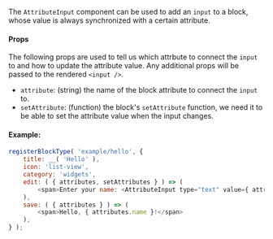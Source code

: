 The `AttributeInput` component can be used to add an `input` to a block, whose value is always synchronized with a certain attribute.

#### Props

The following props are used to tell us which attrbute to connect the `input` to and how to update the attribute value. Any additional props will be passed to the rendered `<input />`.

* `attribute`: (string) the name of the block attribute to connect the `input` to.
* `setAttribute`: (function) the block's `setAttribute` function, we need it to be able to set the attribute value when the input changes.

#### Example:

```javascript
registerBlockType( 'example/hello', {
	title: __( 'Hello' ),
	icon: 'list-view',
	category: 'widgets',
	edit: ( { attributes, setAttributes } ) => (
		<span>Enter your name: <AttributeInput type="text" value={ attributes.name } placeholder="Baba" attribute="name" setAttributes={ setAttributes } /></span>
	),
	save: ( { attributes } ) => (
		<span>Hello, { attributes.name }!</span>
	),
} );
```
